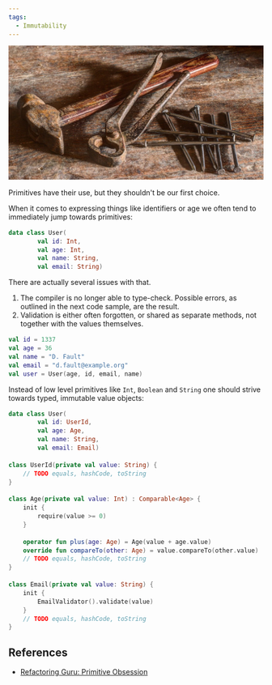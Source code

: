 ```yaml
---
tags:
  - Immutability
---
```


![](../img/tool-1314070_1280.jpg)

Primitives have their use, but they shouldn't be our first choice.

When it comes to expressing things like identifiers or age we often tend to immediately jump towards primitives:

```kotlin
data class User(
        val id: Int,
        val age: Int,
        val name: String,
        val email: String)
```

There are actually several issues with that.

1. The compiler is no longer able to type-check. Possible errors, as outlined in the next code sample, are the result.
2. Validation is either often forgotten, or shared as separate methods, not together with the values themselves.

```kotlin
val id = 1337
val age = 36
val name = "D. Fault"
val email = "d.fault@example.org"
val user = User(age, id, email, name)
```

Instead of low level primitives like `Int`, `Boolean` and `String` one should strive towards typed, immutable value objects:

```kotlin
data class User(
        val id: UserId,
        val age: Age,
        val name: String,
        val email: Email)

class UserId(private val value: String) {
    // TODO equals, hashCode, toString
}

class Age(private val value: Int) : Comparable<Age> {
    init {
        require(value >= 0)
    }

    operator fun plus(age: Age) = Age(value + age.value)
    override fun compareTo(other: Age) = value.compareTo(other.value)
    // TODO equals, hashCode, toString
}

class Email(private val value: String) {
    init {
        EmailValidator().validate(value)
    }
    // TODO equals, hashCode, toString
}
```

## References

* [Refactoring Guru: Primitive Obsession](https://refactoring.guru/smells/primitive-obsession)
